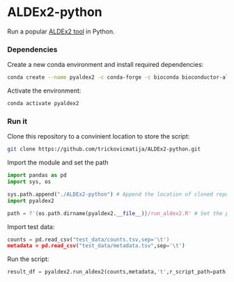 # ALDEx2-python

 Run a popular [ALDEx2 tool](https://github.com/ggloor/ALDEx_bioc) in Python.

### Dependencies

Create a new conda environment and install required dependencies:
```sh
conda create --name pyaldex2 -c conda-forge -c bioconda bioconductor-aldex2 rpy2 pandas
```
Activate the environment:
```sh
conda activate pyaldex2
```

### Run it
Clone this repository to a convinient location to store the script:
```sh
git clone https://github.com/trickovicmatija/ALDEx2-python.git
```
Import the module and set the path
```python
import pandas as pd
import sys, os

sys.path.append("./ALDEx2-python") # Append the location of cloned repository
import pyaldex2

path = f'{os.path.dirname(pyaldex2.__file__)}/run_aldex2.R' # Set the path of the "run_aldex2.R" R-script. Default: same directory as the Python module.
```

Import test data:

```python
counts = pd.read_csv("test_data/counts.tsv,sep='\t')
metadata = pd.read_csv("test_data/metadata.tsv",sep='\t')
```
Run the script:
```python
result_df = pyaldex2.run_aldex2(counts,metadata,'t',r_script_path=path)
```
